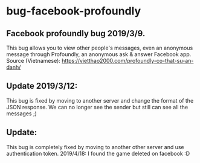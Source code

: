 # bug-facebook-profoundly

## Facebook profoundly bug 2019/3/9.
This bug allows you to view other people's messages, even an anonymous message through Profoundly, an anonymous ask & answer Facebook app.  
Source (Vietnamese): https://vietthao2000.com/profoundly-co-that-su-an-danh/

## Update 2019/3/12: 
This bug is fixed by moving to another server and change the format of the JSON response. We can no longer see the sender but still can see all the messages ;)

## Update:
This bug is completely fixed by moving to another other server and use authentication token.
2019/4/18: I found the game deleted on facebook :D
